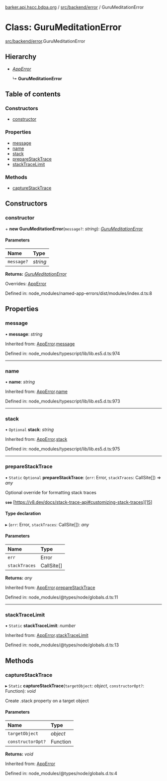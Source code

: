 [barker.api.hscc.bdpa.org][1] / [src/backend/error][2] / GuruMeditationError

# Class: GuruMeditationError

[src/backend/error][2].GuruMeditationError

## Hierarchy

- [_AppError_][3]

  ↳ **GuruMeditationError**

## Table of contents

### Constructors

- [constructor][4]

### Properties

- [message][5]
- [name][6]
- [stack][7]
- [prepareStackTrace][8]
- [stackTraceLimit][9]

### Methods

- [captureStackTrace][10]

## Constructors

### constructor

\+ **new GuruMeditationError**(`message?`: _string_):
[_GuruMeditationError_][11]

#### Parameters

| Name       | Type     |
| :--------- | :------- |
| `message?` | _string_ |

**Returns:** [_GuruMeditationError_][11]

Overrides: [AppError][3]

Defined in: node_modules/named-app-errors/dist/modules/index.d.ts:8

## Properties

### message

• **message**: _string_

Inherited from: [AppError][3].[message][12]

Defined in: node_modules/typescript/lib/lib.es5.d.ts:974

---

### name

• **name**: _string_

Inherited from: [AppError][3].[name][13]

Defined in: node_modules/typescript/lib/lib.es5.d.ts:973

---

### stack

• `Optional` **stack**: _string_

Inherited from: [AppError][3].[stack][14]

Defined in: node_modules/typescript/lib/lib.es5.d.ts:975

---

### prepareStackTrace

▪ `Static` `Optional` **prepareStackTrace**: (`err`: Error, `stackTraces`:
CallSite\[]) => _any_

Optional override for formatting stack traces

**`see`** [https://v8.dev/docs/stack-trace-api#customizing-stack-traces][15]

#### Type declaration

▸ (`err`: Error, `stackTraces`: CallSite\[]): _any_

#### Parameters

| Name          | Type       |
| :------------ | :--------- |
| `err`         | Error      |
| `stackTraces` | CallSite[] |

**Returns:** _any_

Inherited from: [AppError][3].[prepareStackTrace][16]

Defined in: node_modules/@types/node/globals.d.ts:11

---

### stackTraceLimit

▪ `Static` **stackTraceLimit**: _number_

Inherited from: [AppError][3].[stackTraceLimit][17]

Defined in: node_modules/@types/node/globals.d.ts:13

## Methods

### captureStackTrace

▸ `Static` **captureStackTrace**(`targetObject`: _object_, `constructorOpt?`:
Function): _void_

Create .stack property on a target object

#### Parameters

| Name              | Type     |
| :---------------- | :------- |
| `targetObject`    | _object_ |
| `constructorOpt?` | Function |

**Returns:** _void_

Inherited from: [AppError][3]

Defined in: node_modules/@types/node/globals.d.ts:4

[1]: ../README.md
[2]: ../modules/src_backend_error.md
[3]: src_backend_error.apperror.md
[4]: src_backend_error.gurumeditationerror.md#constructor
[5]: src_backend_error.gurumeditationerror.md#message
[6]: src_backend_error.gurumeditationerror.md#name
[7]: src_backend_error.gurumeditationerror.md#stack
[8]: src_backend_error.gurumeditationerror.md#preparestacktrace
[9]: src_backend_error.gurumeditationerror.md#stacktracelimit
[10]: src_backend_error.gurumeditationerror.md#capturestacktrace
[11]: src_backend_error.gurumeditationerror.md
[12]: src_backend_error.apperror.md#message
[13]: src_backend_error.apperror.md#name
[14]: src_backend_error.apperror.md#stack
[15]: https://v8.dev/docs/stack-trace-api#customizing-stack-traces
[16]: src_backend_error.apperror.md#preparestacktrace
[17]: src_backend_error.apperror.md#stacktracelimit
